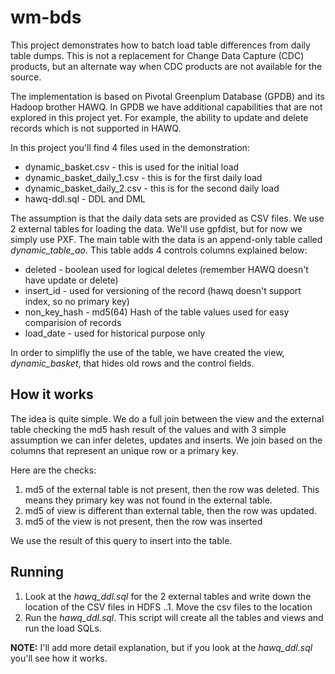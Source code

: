 # wm-bds
This project demonstrates how to batch load table differences from daily table dumps. This is not a replacement for Change Data Capture (CDC) products, but an alternate way when CDC products are not available for the source.

The implementation is based on Pivotal Greenplum Database (GPDB) and its Hadoop brother HAWQ. In GPDB we have additional capabilities that are not explored in this project yet. For example, the ability to update and delete records which is not supported in HAWQ.

In this project you'll find 4 files used in the demonstration:

* dynamic_basket.csv - this is used for the initial load
* dynamic_basket_daily_1.csv - this is for the first daily load
* dynamic_basket_daily_2.csv - this is for the second daily load
* hawq-ddl.sql - DDL and DML 

The assumption is that the daily data sets are provided as CSV files. We use 2 external tables for loading the data. We'll use gpfdist, but for now we simply use PXF. The main table with the data is an append-only table called *dynamic_table_ao*. This table adds 4 controls columns explained below:

* deleted - boolean used for logical deletes (remember HAWQ doesn't have update or delete)
* insert_id - used for versioning of the record (hawq doesn't support index, so no primary key)
* non_key_hash - md5(64) Hash of the table values used for easy comparision of records
* load_date - used for historical purpose only

In order to simplifly the use of the table, we have created the view, *dynamic_basket*, that hides old rows and the control fields.

## How it works
The idea is quite simple. We do a full join between the view and the external table checking the md5 hash result of the values and with 3 simple assumption we can infer deletes, updates and inserts. We join based on the columns that represent an unique row or a primary key.

Here are the checks:

1. md5 of the external table is not present, then the row was deleted. This means they primary key was not found in the external table.
2. md5 of view is different than external table, then the row was updated.
3. md5 of the view is not present, then the row was inserted

We use the result of this query to insert into the table. 

## Running

1. Look at the *hawq_ddl.sql* for the 2 external tables and write down the location of the CSV files in HDFS
..1. Move the csv files to the location
2. Run the *hawq_ddl.sql*. This script will create all the tables and views and run the load SQLs. 

**NOTE:** I'll add more detail explanation, but if you look at the *hawq_ddl.sql* you'll see how it works. 

